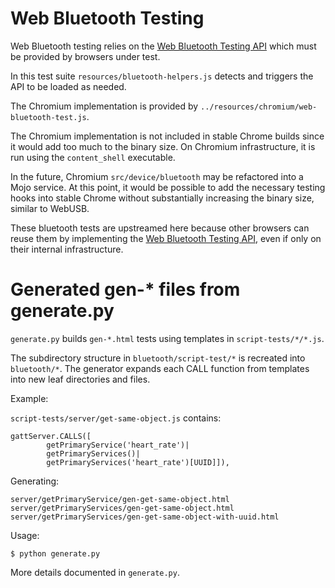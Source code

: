 # Web Bluetooth Testing

Web Bluetooth testing relies on the [Web Bluetooth Testing API] which must be
provided by browsers under test.

In this test suite `resources/bluetooth-helpers.js` detects and triggers
the API to be loaded as needed.

The Chromium implementation is provided by
`../resources/chromium/web-bluetooth-test.js`.

The Chromium implementation is not included in stable Chrome builds since it
would add too much to the binary size. On Chromium infrastructure, it is run
using the `content_shell` executable.

In the future, Chromium `src/device/bluetooth` may be refactored into a Mojo
service. At this point, it would be possible to add the necessary testing hooks
into stable Chrome without substantially increasing the binary size, similar to
WebUSB.

These bluetooth tests are upstreamed here because other browsers can reuse them
by implementing the [Web Bluetooth Testing API], even if only on their internal
infrastructure.

[Web Bluetooth Testing API]: https://docs.google.com/document/d/1Nhv_oVDCodd1pEH_jj9k8gF4rPGb_84VYaZ9IG8M_WY/

# Generated gen-* files from generate.py

`generate.py` builds `gen-*.html` tests using templates in
`script-tests/*/*.js`.

The subdirectory structure in `bluetooth/script-test/*` is recreated into
`bluetooth/*`.  The generator expands each CALL function from templates
into new leaf directories and files.

Example:

`script-tests/server/get-same-object.js` contains:

```
gattServer.CALLS([
        getPrimaryService('heart_rate')|
        getPrimaryServices()|
        getPrimaryServices('heart_rate')[UUID]]),
```

Generating:

```
server/getPrimaryService/gen-get-same-object.html
server/getPrimaryServices/gen-get-same-object.html
server/getPrimaryServices/gen-get-same-object-with-uuid.html
```

Usage:

```
$ python generate.py
```

More details documented in `generate.py`.
